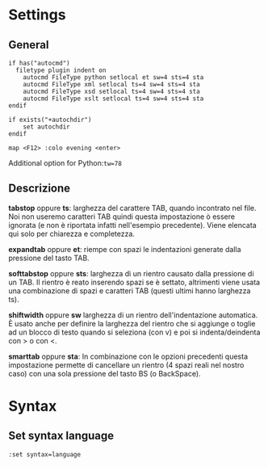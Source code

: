 # Settings

## General

```vim
if has("autocmd")
  filetype plugin indent on
	autocmd FileType python setlocal et sw=4 sts=4 sta
	autocmd FileType xml setlocal ts=4 sw=4 sts=4 sta
	autocmd FileType xsd setlocal ts=4 sw=4 sts=4 sta
	autocmd FileType xslt setlocal ts=4 sw=4 sts=4 sta
endif

if exists("+autochdir")
	set autochdir
endif

map <F12> :colo evening <enter>
```

Additional option for Python:`tw=78`

## Descrizione

**tabstop** oppure **ts**: larghezza del carattere TAB, quando incontrato nel file. Noi non useremo caratteri TAB quindi questa impostazione ò essere ignorata (e non è  riportata infatti nell'esempio precedente). Viene elencata qui solo per chiarezza e completezza.

**expandtab** oppure **et**: riempe con spazi le indentazioni generate dalla pressione del tasto TAB.

**softtabstop** oppure **sts**: larghezza di un rientro causato dalla pressione di un TAB. Il rientro è reato inserendo spazi se è settato, altrimenti viene usata una combinazione di spazi e caratteri TAB (questi ultimi hanno larghezza ts).

**shiftwidth** oppure **sw** larghezza di un rientro dell'indentazione automatica. È usato anche per definire la larghezza del rientro che si aggiunge o toglie ad un blocco di testo quando si seleziona (con v) e poi si indenta/deindenta con > o con <.

**smarttab** oppure **sta**: In combinazione con le opzioni precedenti questa impostazione permette di cancellare un rientro (4 spazi reali nel nostro caso) con una sola pressione del tasto BS (o BackSpace).

# Syntax

## Set syntax language

```vim
:set syntax=language
```
